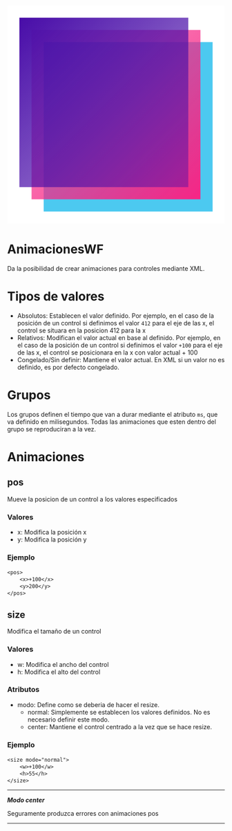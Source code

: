 ![alt text](logo.svg "Logo")
# AnimacionesWF
Da la posibilidad de crear animaciones para controles mediante XML.
# Tipos de valores
- Absolutos: Establecen el valor definido. Por ejemplo, en el caso de la posición de un control si definimos el valor `412` para el eje de las x, el control se situara en la posicion 412 para la x
- Relativos: Modifican el valor actual en base al definido. Por ejemplo, en el caso de la posición de un control si definimos el valor `+100` para el eje de las x, el control se posicionara en la x con valor actual + 100
- Congelado/Sin definir: Mantiene el valor actual. En XML si un valor no es definido, es por defecto congelado.

# Grupos
Los grupos definen el tiempo que van a durar mediante el atributo `ms`, que va definido en milisegundos. Todas las animaciones que esten dentro del grupo se reproduciran a la vez.

# Animaciones

## pos
Mueve la posicion de un control a los valores especificados
### Valores
- x: Modifica la posición x
- y: Modifica la posición y

### Ejemplo
```
<pos>
    <x>+100</x>
    <y>200</y>
</pos>
```

## size
Modifica el tamaño de un control
### Valores
- w: Modifica el ancho del control
- h: Modifica el alto del control
### Atributos
- modo: Define como se deberia de hacer el resize.
    - normal: Simplemente se establecen los valores definidos. No es necesario definir este modo.
    - center: Mantiene el control centrado a la vez que se hace resize.

### Ejemplo
```
<size mode="normal">
    <w>+100</w>
    <h>55</h>
</size>
```
---
***Modo center*** 

Seguramente produzca errores con animaciones pos

---